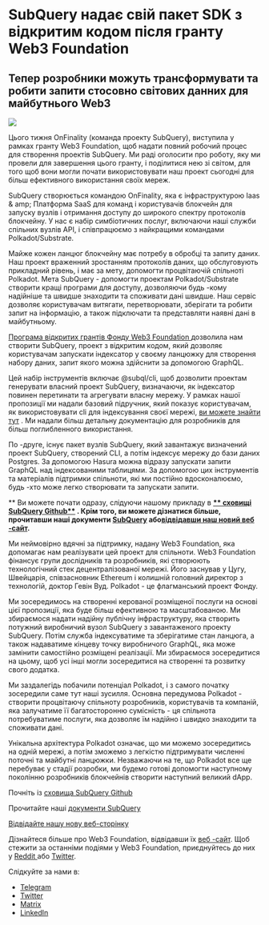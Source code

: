 # SubQuery надає свій пакет SDK з відкритим кодом після гранту Web3 Foundation

## Тепер розробники можуть трансформувати та робити запити стосовно світових данних для майбутнього Web3

![](https://miro.medium.com/max/1400/1*f9Jw37LjUGu8P8W39cjDYw.png)

Цього тижня OnFinality (команда проекту SubQuery), виступила у рамках гранту Web3 Foundation, щоб надати повний робочий процес для створення проектів SubQuery. Ми раді оголосити про роботу, яку ми провели для завершення цього гранту, і поділитися нею зі світом, для того щоб вони могли почати використовувати наш проект сьогодні для більш ефективного використання своїх мереж.

SubQuery створюється командою OnFinality, яка є інфраструктурою Iaas & amp; Платформа SaaS для команд і користувачів блокчейн для запуску вузлів і отримання доступу до широкого спектру протоколів блокчейну. У нас є набір симбіотичних послуг, включаючи наші служби спільних вузлів API, і співпрацюємо з найкращими командами Polkadot/Substrate.

Майже кожен ланцюг блокчейну має потребу в обробці та запиту даних. Наш проект враженний зростанням протоколів даних, що обслуговують прикладний рівень, і має за мету, допомогти процвітаючій спільноті Polkadot. Мета SubQuery - допомогти проектам Polkadot/Substrate створити кращі програми для доступу, дозволяючи будь -кому надійніше та швидше знаходити та споживати дані швидше. Наш сервіс дозволяє користувачам витягати, перетворювати, зберігати та робити запит на інформацію, а також підключати та представляти наявні дані в майбутньому.

[ Програма відкритих грантів Фонду Web3 Foundation ](https://github.com/w3f/Open-Grants-Program/pull/136) дозволила нам створити SubQuery, проект з відкритим кодом, який дозволяє користувачам запускати індексатор у своєму ланцюжку для створення набору даних, запит якого можна здійснити за допомогою GraphQL.

Цей набір інструментів включає @subql/cli, щоб дозволити проектам генерувати власний проект SubQuery, визначаючи, як індексатор повинен перетинати та агрегувати власну мережу. У рамках нашої пропозиції ми надали базовий підручник, який показує користувачам, як використовувати сli для індексування своєї мережі, [ви можете знайти тут](https://doc.subquery.network/quickstart.html) . Ми надали більш детальну документацію для розробників для більш поглибленного використання.

По -друге, існує пакет вузлів SubQuery, який завантажує визначений проект SubQuery, створений CLI, а потім індексує мережу до бази даних Postgres. За допомогою Hasura можна відразу запускати запити GraphQL над індексованими таблицями. За допомогою цих інструментів та матеріалів підтримки спільноти, які ми постійно вдосконалюємо, будь -хто може легко створювати та запускати запити.

** Ви можете почати одразу, слідуючи нашому прикладу в **[** сховищі SubQuery Github**](https://github.com/OnFinality-io/subql) **. Крім того, ви можете дізнатися більше, прочитавши наші документи [**SubQuery**](https://doc.subquery.network/)** або**[**відвідавши наш новий веб -сайт**](https://subquery.network/)**.**

Ми неймовірно вдячні за підтримку, надану Web3 Foundation, яка допомагає нам реалізувати цей проект для спільноти. Web3 Foundation фінансує групи дослідників та розробників, які створюють технологічний стек децентралізованої мережі. Його заснував у Цугу, Швейцарія, співзасновник Ethereum і колишній головний директор з технологій, доктор Гевін Вуд. Polkadot - це флагманський проект Фонду.

Ми зосередимось на створенні керованої розміщеної послуги на основі цієї пропозиції, яка буде більш ефективною та масштабованою. Ми збираємося надати надійну публічну інфраструктуру, яка створить потужний виробничий вузол SubQuery з завантаженого проекту SubQuery. Потім служба індексуватиме та зберігатиме стан ланцюга, а також надаватиме кінцеву точку виробничого GraphQL, яка може замінити самостійно розміщені реалізації. Ми збираємося зосередитися на цьому, щоб усі інші могли зосередитися на створенні та розвитку свого додатка.

Ми заздалегідь побачили потенціал Polkadot, і з самого початку зосередили саме тут наші зусилля. Основна передумова Polkadot - створити процвітаючу спільноту розробників, користувачів та компаній, яка залучатиме її багатосторонню сумісність - ця спільнота потребуватиме послуги, яка дозволяє їм надійно і швидко знаходити та споживати дані.

Унікальна архітектура Polkadot означає, що ми можемо зосередитись на одній мережі, а потім зможемо з легкістю підтримувати численні поточні та майбутні ланцюжки. Незважаючи на те, що Polkadot все ще перебуває у стадії розробки, ми будемо готові допомогти наступному поколінню розробників блокчейнів створити наступний великий dApp.

Почніть із [сховища SubQuery Github](https://github.com/OnFinality-io/subql)

Прочитайте наші [ документи SubQuery ](https://doc.subquery.network/)

[Відвідайте нашу нову веб-сторінку](https://subquery.network/)

Дізнайтеся більше про Web3 Foundation, відвідавши їх [веб -сайт](https://web3.foundation/). Щоб стежити за останніми подіями у Web3 Foundation, приєднуйтесь до них у [Reddit ](https://www.reddit.com/r/dot/)або [Twitter](https://twitter.com/web3foundation).

Слідкуйте за нами в:

-   [Telegram](https://t.me/subquerynetwork)
-   [Twitter](https://twitter.com/subquerynetwork)
-   [Matrix](https://matrix.to/#/%23subquery:matrix.org)
-   [LinkedIn](https://www.linkedin.com/company/subquery)